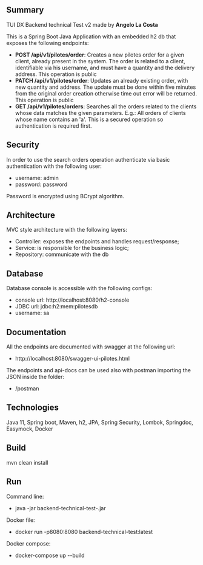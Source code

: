 ## Summary
TUI DX Backend technical Test v2 made by **Angelo La Costa**

This is a Spring Boot Java Application with an embedded h2 db that exposes the following endpoints:
- **POST /api/v1/pilotes/order**: Creates a new pilotes order for a given client, already present in the system. The order is related to a client, identifiable via his username, and must have a quantity and the delivery address. This operation is public
- **PATCH /api/v1/pilotes/order**: Updates an already existing order, with new quantity and address. The update must be done within five minutes from the original order creation otherwise time out error will be returned. This operation is public
- **GET /api/v1/pilotes/orders**: Searches all the orders related to the clients whose data matches the given parameters. E.g.: All orders of clients whose name contains an 'a'. This is a secured operation so authentication is required first.

## Security 
In order to use the search orders operation authenticate via basic authentication with the following user:
- username: admin
- password: password

Password is encrypted using BCrypt algorithm.

## Architecture
MVC style architecture with the following layers:

- Controller: exposes the endpoints and handles request/response;
- Service: is responsible for the business logic;
- Repository: communicate with the db

## Database

Database console is accessible with the following configs:
- console url: http://localhost:8080/h2-console
- JDBC url: jdbc:h2:mem:pilotesdb
- username: sa

## Documentation
All the endpoints are documented with swagger at the following url:
- http://localhost:8080/swagger-ui-pilotes.html

The endpoints and api-docs can be used also with postman importing the JSON inside the folder:
- /postman

## Technologies
Java 11, Spring boot, Maven, h2, JPA, Spring Security, Lombok, Springdoc, Easymock, Docker

## Build
mvn clean install

## Run 
Command line:
- java -jar backend-technical-test-<VERSION>.jar

Docker file:
- docker run -p8080:8080 backend-technical-test:latest

Docker compose:
- docker-compose up --build

 


